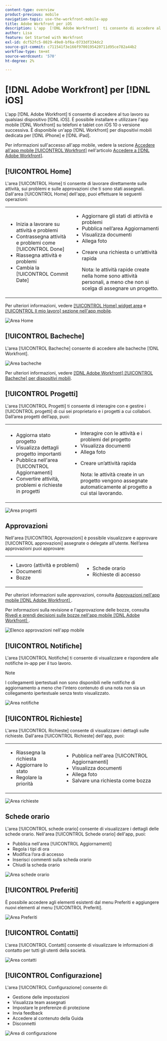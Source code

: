 ```yaml
---
content-type: overview
product-previous: mobile
navigation-topic: use-the-workfront-mobile-app
title: Adobe Workfront per iOS
description: L'app  [!DNL Adobe Workfront]  ti consente di accedere al tuo lavoro su qualsiasi dispositivo iOS. Puoi installare e utilizzare l'app mobile  [!DNL Workfront]  su telefoni e tablet con iOS 10 o versione successiva. È disponibile un'app mobile dedicata [!DNL Workfront]  sia per iPhone che per iPad.
author: Lisa
feature: Get Started with Workfront
exl-id: dcf52fc5-8029-49e0-bf6a-0733df334dc2
source-git-commit: c711541f3e166f9700195420711d95ce782a44b2
workflow-type: tm+mt
source-wordcount: '570'
ht-degree: 2%

---
```


# [!DNL Adobe Workfront] per [!DNL iOS]

L&#39;app [!DNL Adobe Workfront] ti consente di accedere al tuo lavoro su qualsiasi dispositivo [!DNL iOS]. È possibile installare e utilizzare l&#39;app mobile [!DNL Workfront] su telefoni e tablet con iOS 10 o versione successiva. È disponibile un&#39;app [!DNL Workfront] per dispositivi mobili dedicata per [!DNL iPhone] e [!DNL iPad].

Per informazioni sull&#39;accesso all&#39;app mobile, vedere la sezione [Accedere all&#39;app mobile [!UICONTROL Workfront]](../../../workfront-basics/manage-your-account-and-profile/managing-your-workfront-account/log-in-to-workfront.md#log) nell&#39;articolo [Accedere a [!DNL Adobe Workfront]](../../../workfront-basics/manage-your-account-and-profile/managing-your-workfront-account/log-in-to-workfront.md).

## [!UICONTROL Home]

L&#39;area [!UICONTROL Home] ti consente di lavorare direttamente sulle attività, sui problemi e sulle approvazioni che ti sono stati assegnati. Dall&#39;area [!UICONTROL Home] dell&#39;app, puoi effettuare le seguenti operazioni:

<table style="table-layout:auto"> 
 <col> 
 <col> 
 <tbody> 
  <tr> 
   <td> 
    <ul> 
     <li>Inizia a lavorare su attività e problemi</li> 
     <li>Contrassegna attività e problemi come [!UICONTROL Done]</li> 
     <li>Riassegna attività e problemi</li> 
     <li>Cambia la [!UICONTROL Commit Date]</li> 
    </ul> </td> 
   <td> 
    <ul> 
     <li>Aggiornare gli stati di attività e problemi</li> 
     <li>Pubblica nell’area Aggiornamenti</li> 
     <li>Visualizza documenti</li> 
     <li>Allega foto</li> 
     <li> <p>Creare una richiesta o un’attività rapida</p> <p>Nota: le attività rapide create nella home sono attività personali, a meno che non si scelga di assegnare un progetto.</p> </li> 
    </ul> </td> 
  </tr> 
 </tbody> 
</table>

Per ulteriori informazioni, vedere [[!UICONTROL Home] widget area](../../../workfront-basics/mobile-apps/using-the-workfront-mobile-app/home-area-widgets-mobile.md) e [[!UICONTROL Il mio lavoro] sezione nell&#39;app mobile](../../../workfront-basics/mobile-apps/using-the-workfront-mobile-app/my-work-section-mobile.md).

![Area Home](assets/mobile-home-area.png)

## [!UICONTROL Bacheche]

L&#39;area [!UICONTROL Bacheche] consente di accedere alle bacheche [!DNL Workfront].

![Area bacheche](assets/mobile-all-boards-displayed.png)

Per ulteriori informazioni, vedere [[!DNL Adobe Workfront] [!UICONTROL Bacheche] per dispositivi mobili](/help/quicksilver/workfront-basics/mobile-apps/using-the-workfront-mobile-app/mobile-boards.md).

## [!UICONTROL Progetti]

L&#39;area [!UICONTROL Progetti] ti consente di interagire con e gestire i [!UICONTROL progetti] di cui sei proprietario e i progetti a cui collabori. Dall’area progetti dell’app, puoi:

<table style="table-layout:auto"> 
 <col> 
 <col> 
 <tbody> 
  <tr> 
   <td> 
    <ul> 
     <li>Aggiorna stato progetto</li> 
     <li>Visualizza dettagli progetto importanti</li> 
     <li>Pubblica nell'area [!UICONTROL Aggiornamenti]</li> 
     <li>Convertire attività, problemi e richieste in progetti</li> 
    </ul> </td> 
   <td> 
    <ul> 
     <li>Interagire con le attività e i problemi del progetto</li> 
     <li>Visualizza documenti</li> 
     <li>Allega foto</li> 
     <li> <p>Creare un’attività rapida</p> <p>Nota: le attività create in un progetto vengono assegnate automaticamente al progetto a cui stai lavorando. </p> </li> 
    </ul> </td> 
  </tr> 
 </tbody> 
</table>

![Area progetti](assets/mobile-projects-area.png)

## Approvazioni

Nell&#39;area [!UICONTROL Approvazioni] è possibile visualizzare e approvare [!UICONTROL approvazioni] assegnate o delegate all&#39;utente. Nell’area approvazioni puoi approvare:

<table style="table-layout:auto">
 <col>
 <col>
 <tbody>
  <tr>
   <td>
    <ul>
     <li>Lavoro (attività e problemi)</li>
     <li>Documenti</li>
     <li>Bozze </li>
    </ul> </td>
   <td>
    <ul>
     <li>Schede orario</li>
     <li>Richieste di accesso</li>
    </ul> </td>
  </tr>
 </tbody>
</table>

Per ulteriori informazioni sulle approvazioni, consulta [Approvazioni nell&#39;app mobile [!DNL Adobe Workfront] ](../../../workfront-basics/mobile-apps/using-the-workfront-mobile-app/approvals-in-mobile-app.md).

Per informazioni sulla revisione e l&#39;approvazione delle bozze, consulta [Rivedi e prendi decisioni sulle bozze nell&#39;app mobile [!DNL Adobe Workfront] ](../../../workfront-basics/mobile-apps/using-the-workfront-mobile-app/work-with-proofs-in-mobile-app.md).

![Elenco approvazioni nell&#39;app mobile](assets/mobile-approvals-adobe-350x574.png)

## [!UICONTROL Notifiche]

L&#39;area [!UICONTROL Notifiche] ti consente di visualizzare e rispondere alle notifiche in-app per il tuo lavoro.

>[!NOTE]
>I collegamenti ipertestuali non sono disponibili nelle notifiche di aggiornamento a meno che l&#39;intero contenuto di una nota non sia un collegamento ipertestuale senza testo visualizzato.

![Area notifiche](assets/mobile-notifications-area.png)

## [!UICONTROL Richieste]

L&#39;area [!UICONTROL Richieste] consente di visualizzare i dettagli sulle richieste. Dall&#39;area [!UICONTROL Richieste] dell&#39;app, puoi:

<table style="table-layout:auto">
 <col>
 <col>
 <tbody>
  <tr>
   <td>
    <ul>
     <li>Riassegna la richiesta</li>
     <li>Aggiornare lo stato</li>
     <li>Regolare la priorità</li>
    </ul> </td>
   <td>
    <ul>
     <li>Pubblica nell'area [!UICONTROL Aggiornamenti]</li>
     <li>Visualizza documenti</li>
     <li>Allega foto</li>
     <li>Salvare una richiesta come bozza</li>
    </ul> </td>
  </tr>
 </tbody>
</table>

![Area richieste](assets/mobile-requests-area.png)

## Schede orario

L&#39;area [!UICONTROL schede orario] consente di visualizzare i dettagli delle schede orario. Nell&#39;area [!UICONTROL Schede orario] dell&#39;app, puoi:

* Pubblica nell&#39;area [!UICONTROL Aggiornamenti]
* Regola i tipi di ora
* Modifica l’ora di accesso
* Inserisci commenti sulla scheda orario
* Chiudi la scheda orario

![Area schede orario](assets/mobile-timesheets-area.png)

## [!UICONTROL Preferiti]

È possibile accedere agli elementi esistenti dal menu Preferiti e aggiungere nuovi elementi al menu [!UICONTROL Preferiti].

![Area Preferiti](assets/mobile-favorites-area.png)

## [!UICONTROL Contatti]

L&#39;area [!UICONTROL Contatti] consente di visualizzare le informazioni di contatto per tutti gli utenti della società.

![Area contatti](assets/mobile-contacts-area.png)

## [!UICONTROL Configurazione]

L&#39;area [!UICONTROL Configurazione] consente di:

* Gestione delle impostazioni
* Visualizza team assegnati
* Impostare le preferenze di protezione
* Invia feedback
* Accedere al contenuto della Guida
* Disconnetti

![Area di configurazione](assets/ios-configuration-area.png)
